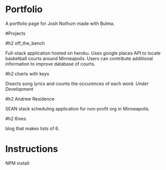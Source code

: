# Portfolio
A portfolio page for Josh Nothum made with Bulma.


#Projects

#h2 off_the_bench

Full-stack application hosted on heroku. Uses google places API to locate basketball courts around Minneapolis.  Users can contribute additional information to improve database of courts.

#h2 charts with keys

Disects song lyrics and counts the occurences of each word.  *Under Development*

#h2 Andrew Residence

SEAN stack scheduling application for non-profit org in Minneapolis.

#h2 6ixes

blog that makes lists of 6.

# Instructions

NPM install